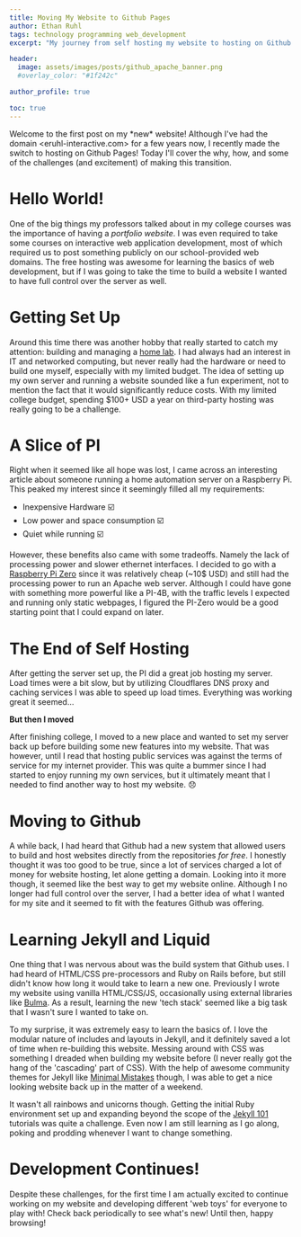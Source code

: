```yaml
---
title: Moving My Website to Github Pages
author: Ethan Ruhl
tags: technology programming web_development
excerpt: "My journey from self hosting my website to hosting on Github pages."

header:
  image: assets/images/posts/github_apache_banner.png
  #overlay_color: "#1f242c"

author_profile: true

toc: true
---
```



Welcome to the first post on my \*new\* website! Although I've had the domain <eruhl-interactive.com> for a few years now, I recently made the switch to hosting on Github Pages! Today I'll cover the why, how, and some of the challenges (and excitement) of making this transition. 

# Hello World!

One of the big things my professors talked about in my college courses was the importance of having a *portfolio website*. I was even required to take some courses on interactive web application development, most of which required us to post something publicly on our school-provided web domains. The free hosting was awesome for learning the basics of web development, but if I was going to take the time to build a website I wanted to have full control over the server as well.

# Getting Set Up

Around this time there was another hobby that really started to catch my attention: building and managing a [home lab](https://linuxhandbook.com/homelab/). I had always had an interest in IT and networked computing, but never really had the hardware or need to build one myself, especially with my limited budget. The idea of setting up my own server and running a website sounded like a fun experiment, not to mention the fact that it would significantly reduce costs. With my limited college budget, spending $100+ USD a year on third-party hosting was really going to be a challenge.

# A Slice of PI

Right when it seemed like all hope was lost, I came across an interesting article about someone running a home automation server on a Raspberry Pi. This peaked my interest since it seemingly filled all my requirements: 
- Inexpensive Hardware :ballot_box_with_check: 
- Low power and space consumption :ballot_box_with_check:
- Quiet while running :ballot_box_with_check:

However, these benefits also came with some tradeoffs. Namely the lack of processing power and slower ethernet interfaces. I decided to go with a [Raspberry Pi Zero](https://www.raspberrypi.com/products/raspberry-pi-zero/) since it was relatively cheap (~10$ USD) and still had the processing power to run an Apache web server. Although I could have gone with something more powerful like a PI-4B, with the traffic levels I expected and running only static webpages, I figured the PI-Zero would be a good starting point that I could expand on later.


# The End of Self Hosting

After getting the server set up, the PI did a great job hosting my server. Load times were a bit slow, but by utilizing Cloudflares DNS proxy and caching services I was able to speed up load times. Everything was working great it seemed... 

**But then I moved**

After finishing college, I moved to a new place and wanted to set my server back up before building some new features into my website. That was however, until I read that hosting public services was against the terms of service for my internet provider. This was quite a bummer since I had started to enjoy running my own services, but it ultimately meant that I needed to find another way to host my website. :disappointed:

# Moving to Github

A while back, I had heard that Github had a new system that allowed users to build and host websites directly from the repositories *for free*. I honestly thought it was too good to be true, since a lot of services charged a lot of money for website hosting, let alone getting a domain. Looking into it more though, it seemed like the best way to get my website online. Although I no longer had full control over the server, I had a better idea of what I wanted for my site and it seemed to fit with the features Github was offering.

# Learning Jekyll and Liquid

One thing that I was nervous about was the build system that Github uses. I had heard of HTML/CSS pre-processors and Ruby on Rails before, but still didn't know how long it would take to learn a new one. Previously I wrote my website using vanilla HTML/CSS/JS, occasionally using external libraries like [Bulma](https://bulma.io). As a result, learning the new 'tech stack' seemed like a big task that I wasn't sure I wanted to take on.

To my surprise, it was extremely easy to learn the basics of. I love the modular nature of includes and layouts in Jekyll, and it definitely saved a lot of time when re-building this website. Messing around with CSS was something I dreaded when building my website before (I never really got the hang of the 'cascading' part of CSS). With the help of awesome community themes for Jekyll like [Minimal Mistakes](https://mmistakes.github.io/minimal-mistakes/) though, I was able to get a nice looking website back up in the matter of a weekend.

It wasn't all rainbows and unicorns though. Getting the initial Ruby environment set up and expanding beyond the scope of the [Jekyll 101](https://jekyllrb.com/docs/step-by-step/01-setup/) tutorials was quite a challenge. Even now I am still learning as I go along, poking and prodding whenever I want to change something.

# Development Continues!

Despite these challenges, for the first time I am actually excited to continue working on my website and developing different 'web toys' for everyone to play with! Check back periodically to see what's new! Until then, happy browsing!